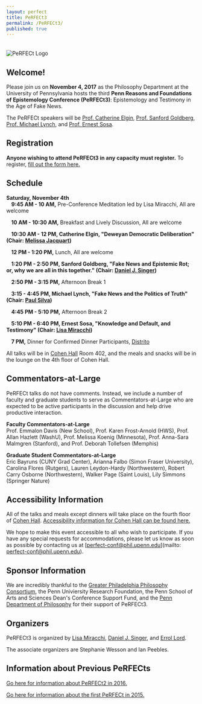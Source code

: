```yaml
---
layout: perfect
title: PeRFECt3
permalink: /PeRFECt3/
published: true
---
```

<img src="http://www.danieljsinger.com/images/PeRFECt3.png" alt="PeRFECt Logo" style="margin:20px 0px 0px">

## Welcome!

Please join us on **November 4, 2017** as the Philosophy Department at the University of Pennsylvania hosts the third **Penn Reasons and Foundations of Epistemology Conference (PeRFECt3)**: Epistemology and Testimony in the Age of Fake News.

The PeRFECt speakers will be [Prof. Catherine Elgin](http://elgin.harvard.edu/), [Prof. Sanford Goldberg](http://www.philosophy.northwestern.edu/people/continuing-faculty/goldberg-sanford.html), [Prof. Michael Lynch](http://michael-lynch.philosophy.uconn.edu/), and [Prof. Ernest Sosa](http://www.ernestsosa.com/). 


## Registration
**Anyone wishing to attend PeRFECt3 in any capacity must register.**  To register, [fill out the form here.](https://goo.gl/forms/dkfK8SyWV2qill8z1)


## Schedule
**Saturday, November 4th**  
**&nbsp;&nbsp;&nbsp;&nbsp;9:45 AM - 10 AM,** Pre-Conference Meditation led by Lisa Miracchi, All are welcome

**&nbsp;&nbsp;&nbsp;&nbsp;10 AM - 10:30 AM,** Breakfast and Lively Discussion, All are welcome

**&nbsp;&nbsp;&nbsp;&nbsp;10:30 AM - 12 PM, Catherine Elgin, "Deweyan Democratic Deliberation" (Chair: [Melissa Jacquart](http://www.melissajacquart.com))**

**&nbsp;&nbsp;&nbsp;&nbsp;12 PM - 1:20 PM,** Lunch, All are welcome

**&nbsp;&nbsp;&nbsp;&nbsp;1:20 PM - 2:50 PM, Sanford Goldberg, "Fake News and Epistemic Rot; or, why we are all in this together." (Chair: [Daniel J. Singer](http://www.danieljsinger.com))**
 
**&nbsp;&nbsp;&nbsp;&nbsp;2:50 PM - 3:15 PM,** Afternoon Break 1  

**&nbsp;&nbsp;&nbsp;&nbsp;3:15 - 4:45 PM, Michael Lynch, "Fake News and the Politics of Truth" (Chair: [Paul Silva](https://paulsilvajr.com/))**  

**&nbsp;&nbsp;&nbsp;&nbsp;4:45 PM - 5:10 PM,** Afternoon Break 2  

**&nbsp;&nbsp;&nbsp;&nbsp;5:10 PM - 6:40 PM, Ernest Sosa, "Knowledge and Default, and Testimony" (Chair: [Lisa Miracchi](http://www.lisamiracchi.com/))**   

**&nbsp;&nbsp;&nbsp;&nbsp;7 PM,** Dinner for Confirmed Dinner Participants, [Distrito](http://philadelphia.distritorestaurant.com/)

All talks will be in [Cohen Hall](http://www.facilities.upenn.edu/maps/locations/cohen-hall-claudia) Room 402, and the meals and snacks will be in the lounge on the 4th floor of Cohen Hall.

## Commentators-at-Large
PeRFECt talks do not have comments.  Instead, we include a number of faculty and graduate students to serve as Commentators-at-Large who are expected to be active participants in the discussion and help drive productive interaction.

**Faculty Commentators-at-Large**  
Prof. Emmalon Davis (New School), Prof. Karen Frost-Arnold (HWS), Prof. Allan Hazlett (WashU), Prof. Melissa Koenig (Minnesota), Prof. Anna-Sara Malmgren (Stanford), and Prof. Deborah Tollefsen (Memphis)

**Graduate Student Commentators-at-Large**  
Eric Bayruns (CUNY Grad Center), Arianna Falbo (Simon Fraser University), Carolina Flores (Rutgers), Lauren Leydon-Hardy (Northwestern), Robert Carry Osborne (Northwestern), Walker Page (Saint Louis), Lily Simmons (Springer Nature)

## Accessibility Information
All of the talks and meals except dinners will take place on the fourth floor of [Cohen Hall](http://www.facilities.upenn.edu/maps/locations/cohen-hall-claudia).  [Accessibility information for Cohen Hall can be found here.](http://www.facilities.upenn.edu/sites/default/files/pennaccess/PA0310-CohenHall.pdf)

We hope to make this event accessible to all who wish to participate.  If you have any special requests for accommodations, please let us know as soon as possible by contacting us at [perfect-conf@phil.upenn.edu](mailto: perfect-conf@phil.upenn.edu).

## Sponsor Information
We are incredibly thankful to the [Greater Philadelphia Philosophy Consortium](http://www.thegppc.org/), the Penn Univiersity Research Foundation, the Penn School of Arts and Sciences Dean's Conference Support Fund, and the [Penn Department of Philosophy](https://philosophy.sas.upenn.edu/) for their support of PeRFECt3.

## Organizers
PeRFECt3 is organized by [Lisa Miracchi](http://www.lisamiracchi.com), [Daniel J. Singer](http://www.danieljsinger.com/), and [Errol Lord](http://www.errol-lord.com/).

The associate organizers are Stephanie Wesson and Ian Peebles.

## Information about Previous PeRFECts
[Go here for information about PeRFECt2 in 2016.](http://www.danieljsinger.com/PeRFECt2/)

[Go here for information about the first PeRFECt in 2015.](http://www.phil.upenn.edu/~singerd/PeRFECt15.html)
